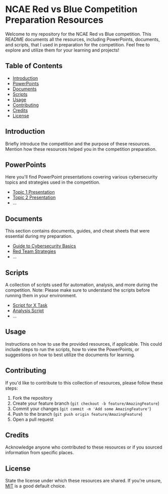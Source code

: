 # NCAE Red vs Blue Competition Preparation Resources

Welcome to my repository for the NCAE Red vs Blue competition. This README documents all the resources, including PowerPoints, documents, and scripts, that I used in preparation for the competition. Feel free to explore and utilize them for your learning and projects!

## Table of Contents

- [Introduction](#introduction)
- [PowerPoints](#powerpoints)
- [Documents](#documents)
- [Scripts](#scripts)
- [Usage](#usage)
- [Contributing](#contributing)
- [Credits](#credits)
- [License](#license)

## Introduction

Briefly introduce the competition and the purpose of these resources. Mention how these resources helped you in the competition preparation.

## PowerPoints

Here you'll find PowerPoint presentations covering various cybersecurity topics and strategies used in the competition.

- [Topic 1 Presentation](link-to-presentation)
- [Topic 2 Presentation](link-to-presentation)
- ...

## Documents

This section contains documents, guides, and cheat sheets that were essential during my preparation.

- [Guide to Cybersecurity Basics](link-to-document)
- [Red Team Strategies](link-to-document)
- ...

## Scripts

A collection of scripts used for automation, analysis, and more during the competition. Note: Please make sure to understand the scripts before running them in your environment.

- [Script for X Task](link-to-script)
- [Analysis Script](link-to-script)
- ...

## Usage

Instructions on how to use the provided resources, if applicable. This could include steps to run the scripts, how to view the PowerPoints, or suggestions on how to best utilize the documents for learning.

## Contributing

If you'd like to contribute to this collection of resources, please follow these steps:

1. Fork the repository
2. Create your feature branch (`git checkout -b feature/AmazingFeature`)
3. Commit your changes (`git commit -m 'Add some AmazingFeature'`)
4. Push to the branch (`git push origin feature/AmazingFeature`)
5. Open a pull request

## Credits

Acknowledge anyone who contributed to these resources or if you sourced information from specific places.

## License

State the license under which these resources are shared. If you're unsure, [MIT](https://choosealicense.com/licenses/mit/) is a good default choice.

